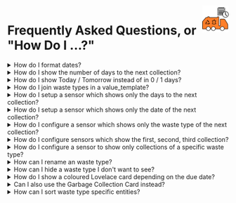 <!--
HIDDEN COMMENT
To display a concise document, the FAQ shows a summary of the questions and allows answers to be expanded/collapsed.
This is implemented using the following markup:

  <details>
  <summary>QUESTION TEXT GOES HERE</summary>
  <p>

  ANSWER GOES HERE - USED STANDARD MARKDOWN
  </p>
  </details>

The empty line after the <p> is intentional and is required for the expand/collapse to function correctly.
-->

<img src="/images/icon.png" alt="Waste Collection Schedule logo" title="Waste Collection Schedule" align="right" height="60" />

# Frequently Asked Questions, or "How Do I ...?"

<details>
<summary>How do I format dates?</summary>
<p>

Use [strftime](https://docs.python.org/3/library/datetime.html#strftime-strptime-behavior) in `value_template` or `date_template`:

```yaml
# returns "20.03.2020"
value_template: '{{value.date.strftime("%d.%m.%Y")}}'
date_template: '{{value.date.strftime("%d.%m.%Y")}}'

# returns "03/20/2020"
value_template: '{{value.date.strftime("%m/%d/%Y")}}'
date_template: '{{value.date.strftime("%m/%d/%Y")}}'

# returns "Fri, 03/20/2020"
value_template: '{{value.date.strftime("%a, %m/%d/%Y")}}'
date_template: '{{value.date.strftime("%a, %m/%d/%Y")}}'
```

</p>
</details>
<details>
<summary>How do I show the number of days to the next collection?</summary>
<p>

Set `value_template` within the sensor configuration:

```yaml
value_template: 'in {{value.daysTo}} days'
```

</p>
</details>
<details>
<summary>How do I show Today / Tomorrow instead of in 0 / 1 days?</summary>
<p>

Set `value_template` within the sensor configuration:

```yaml
# returns "Today" if value.daysTo == 0
# returns "Tomorrow" if value.daysTo == 1
# returns "in X days" if value.daysTo > 1
value_template: '{% if value.daysTo == 0 %}Today{% elif value.daysTo == 1 %}Tomorrow{% else %}in {{value.daysTo}} days{% endif %}'
```

</p>
</details>

<details>
<summary>How do I join waste types in a value_template?</summary>
<p>

Use the `join` filter:

```yaml
# returns "Garbage, Recycle"
value_template: '{{value.types|join(", ")}}'

# returns "Garbage+Recycle"
value_template: '{{value.types|join("+")}}'
```

Note: If you don't specify a `value_template`, waste types will be joined using the `separator` configuration variable.
</p>
</details>

<details>
<summary>How do I setup a sensor which shows only the days to the next collection?</summary>
<p>

Set `value_template` within the sensor configuration:

```yaml
value_template: '{{value.daysTo}}'
```

</p>
</details>

<details>
<summary>How do I setup a sensor which shows only the date of the next collection?</summary>
<p>

Set `value_template` within the sensor configuration:

```yaml
value_template: '{{value.date.strftime("%m/%d/%Y")}}'
```

</p>
</details>

<details>
<summary>How do I configure a sensor which shows only the waste type of the next collection?</summary>
<p>

Set `value_template` within the sensor configuration:

```yaml
value_template: '{{value.types|join(", ")}}'
```

</p>
</details>

<details>
<summary>How do I configure sensors which show the first, second, third collection?</summary>
<p>

Set `event_index` within the sensor configuration:

```yaml
sensor:
  - platform: waste_collection_schedule
    name: first_garbage_collection
    event_index: 0
    value_template: '{{value.types|join(", ")}} in {{ value.daysTo }} days'

  - platform: waste_collection_schedule
    name: second_garbage_collection
    event_index: 1
    value_template: '{{value.types|join(", ")}} in {{ value.daysTo }} days'

  - platform: waste_collection_schedule
    name: third_garbage_collection
    event_index: 3
    value_template: '{{value.types|join(", ")}} in {{ value.daysTo }} days'
```

</p>
</details>

<details>
<summary>How do I configure a sensor to show only collections of a specific waste type?
</summary>
<p>

Set `types` within the sensor configuration:

```yaml
sensor:
  - platform: waste_collection_schedule
    name: next_garbage_collection
    types:
      - Garbage

  - platform: waste_collection_schedule
    name: next_recycle_collection
    types:
      - Recycle
```

Note: If you have set an alias for a waste type, you must use the alias name.
</p>
</details>

<details>
<summary>How can I rename an waste type?</summary>
<p>

Set `alias` in the customize section of a source:

```yaml
waste_collection_schedule:
  sources:
    - name: NAME
      customize:
        - type: Very long garbage name
          alias: Garbage
        - type: Very long recycle name
          alias: Recycle
```

</p>
</details>

<details>
<summary>How can I hide a waste type I don't want to see?</summary>
<p>

Set `show` configuration variable to *false* in the customize section of a source:

```yaml
waste_collection_schedule:
  sources:
    - name: NAME
      customize:
        - type: Unwanted Waste Type
          show: false
```

</p>
</details>

<details>
<summary>How do I show a coloured Lovelace card depending on the due date?</summary>
<p>

You can use [Button Card](https://github.com/custom-cards/button-card) to create a coloured Lovelace cards:

![Button Card](/images/button-cards.png)

```yaml
# configuration.yaml
sensor:
  - platform: waste_collection_schedule
    name: MyButtonCardSensor
    value_template: '{{value.types|join(", ")}}|{{value.daysTo}}|{{value.date.strftime("%d.%m.%Y")}}|{{value.date.strftime("%a")}}'
```

```yaml
# button-card configuration
type: 'custom:button-card'
entity: sensor.mybuttoncardsensor
layout: icon_name_state2nd
show_label: true
label: |
  [[[
    var days_to = entity.state.split("|")[1]
    if (days_to == 0)
    { return "Today" }
    else if (days_to == 1)
    { return "Tomorrow" }
    else
    { return "in " + days_to + " days" }
  ]]]
show_name: true
name: |
  [[[
    return entity.state.split("|")[0]
  ]]]
state:
  - color: red
    operator: template
    value: '[[[ return entity.state.split("|")[1] == 0 ]]]'
  - color: orange
    operator: template
    value: '[[[ return entity.state.split("|")[1] == 1 ]]]'
  - value: default
```

</p>
</details>

<details>
<summary>Can I also use the Garbage Collection Card instead?</summary>
<p>

Yes, the [Garbage Collection Card](https://github.com/amaximus/garbage-collection-card) can also be used with *Waste Collection Schedule*:

```yaml
# configuration.yaml
sensor:
  - platform: waste_collection_schedule
    name: garbage_days
    details_format: appointment_types
    value_template: "{{ value.daysTo }}"
    types:
      - Garbage

  - platform: template
    sensors:
      garbage:
        value_template: >
          {% if states('sensor.garbage_days')|int > 2 %}
            2
          {% else %}
            {{ states('sensor.garbage_days')|int }}
          {% endif %}
        attribute_templates:
          next_date: "{{ state_attr('sensor.garbage_days', 'Garbage') }}"
          days: "{{ states('sensor.garbage_days')|int }}"
```

```yaml
# garbage-collection-card configuration
entity: sensor.garbage
type: 'custom:garbage-collection-card'
```

</p>
</details>

<details>
<summary>How can I sort waste type specific entities?</summary>
<p>

Prerequisites: You already have dedicated sensors per waste type and want to show the sensor with the next collection in a Lovelace card.

Add `add_days_to: True` to the configuration of all sensors you want to sort. This will add the attribute `daysTo` which can be used by e.g. [auto-entities](https://github.com/thomasloven/lovelace-auto-entities) to sort entities by day of next collection.
</p>
</details>
